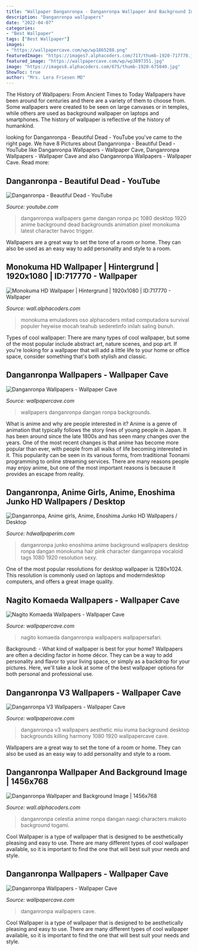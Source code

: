 ```yaml
---
title: "Wallpaper Danganronpa - Danganronpa Wallpaper And Background Image"
description: "Danganronpa wallpapers"
date: "2022-04-07"
categories:
- "Best Wallpaper"
tags: ["Best Wallpaper"]
images:
- "https://wallpapercave.com/wp/wp1865288.png"
featuredImage: "https://images7.alphacoders.com/717/thumb-1920-717770.jpg"
featured_image: "https://wallpapercave.com/wp/wp3897351.jpg"
image: "https://images8.alphacoders.com/675/thumb-1920-675040.jpg"
ShowToc: true
author: "Mrs. Lera Friesen MD"
---
```



The History of Wallpapers: From Ancient Times to Today
Wallpapers have been around for centuries and there are a variety of them to choose from. Some wallpapers were created to be seen on large canvases or in temples, while others are used as background wallpaper on laptops and smartphones. The history of wallpaper is reflective of the history of humankind.

	

		
looking for Danganronpa - Beautiful Dead - YouTube you've came to the right page. We have 8 Pictures about Danganronpa - Beautiful Dead - YouTube like Danganronpa Wallpapers - Wallpaper Cave, Danganronpa Wallpapers - Wallpaper Cave and also Danganronpa Wallpapers - Wallpaper Cave. Read more:
		
    
## Danganronpa - Beautiful Dead - YouTube

<img loading=lazy src="https://i.ytimg.com/vi/CQ84uxNbKFI/maxresdefault.jpg" onerror="this.onerror=null;this.src='https://tse4.mm.bing.net/th?id=OIP.wmiYtujNwhbIveQ2OAZVkgHaEK&amp;pid=15.1';" alt="Danganronpa - Beautiful Dead - YouTube">

_Source: youtube.com_

>danganronpa wallpapers game dangan ronpa pc 1080 desktop 1920 anime background dead backgrounds animation pixel monokuma latest character havoc trigger. 

	

Wallpapers are a great way to set the tone of a room or home. They can also be used as an easy way to add personality and style to a room.

    
## Monokuma HD Wallpaper | Hintergrund | 1920x1080 | ID:717770 - Wallpaper

<img loading=lazy src="https://images7.alphacoders.com/717/thumb-1920-717770.jpg" onerror="this.onerror=null;this.src='https://tse2.mm.bing.net/th?id=OIP.OzNYxI6RKTnW7TAv2OfjMwHaEK&amp;pid=15.1';" alt="Monokuma HD Wallpaper | Hintergrund | 1920x1080 | ID:717770 - Wallpaper">

_Source: wall.alphacoders.com_

>monokuma emuladores oso alphacoders mitad computadora survival populer heywise mocah teahub sederetinfo inilah saling bunuh. 

	

Types of cool wallpaper:
There are many types of cool wallpaper, but some of the most popular include abstract art, nature scenes, and pop art. If you're looking for a wallpaper that will add a little life to your home or office space, consider something that's both stylish and classic.

    
## Danganronpa Wallpapers - Wallpaper Cave

<img loading=lazy src="https://wallpapercave.com/wp/wp1865252.jpg" onerror="this.onerror=null;this.src='https://tse1.mm.bing.net/th?id=OIP.1s2wRvfdl_MdNEPV6W4lKwHaEo&amp;pid=15.1';" alt="Danganronpa Wallpapers - Wallpaper Cave">

_Source: wallpapercave.com_

>wallpapers danganronpa dangan ronpa backgrounds. 

	

What is anime and why are people interested in it?
Anime is a genre of animation that typically follows the story lines of young people in Japan. It has been around since the late 1800s and has seen many changes over the years. One of the most recent changes is that anime has become more popular than ever, with people from all walks of life becoming interested in it. This popularity can be seen in its various forms, from traditional Toonami programming to online streaming services. There are many reasons people may enjoy anime, but one of the most important reasons is because it provides an escape from reality.

    
## Danganronpa, Anime Girls, Anime, Enoshima Junko HD Wallpapers / Desktop

<img loading=lazy src="https://hdwallpaperim.com/wp-content/uploads/2017/08/22/89516-Danganronpa-anime_girls-anime-Enoshima_Junko.jpg" onerror="this.onerror=null;this.src='https://tse2.mm.bing.net/th?id=OIP.dtOLYSlvIELFOBuqPQY1ogErDQ&amp;pid=15.1';" alt="Danganronpa, Anime girls, Anime, Enoshima Junko HD Wallpapers / Desktop">

_Source: hdwallpaperim.com_

>danganronpa junko enoshima anime background wallpapers desktop ronpa dangan monokuma hair pink character danganropa vocaloid tags 1080 1920 resolution sexy. 

	

One of the most popular resolutions for desktop wallpaper is 1280x1024. This resolution is commonly used on laptops and moderndesktop computers, and offers a great image quality.

    
## Nagito Komaeda Wallpapers - Wallpaper Cave

<img loading=lazy src="https://wallpapercave.com/wp/wp4596442.jpg" onerror="this.onerror=null;this.src='https://tse1.mm.bing.net/th?id=OIP.PXtcSBfRiw4PK21E-Smd3wHaEK&amp;pid=15.1';" alt="Nagito Komaeda Wallpapers - Wallpaper Cave">

_Source: wallpapercave.com_

>nagito komaeda danganronpa wallpapers wallpapersafari. 

	

Background: - What kind of wallpaper is best for your home?
Wallpapers are often a deciding factor in home décor. They can be a way to add personality and flavor to your living space, or simply as a backdrop for your pictures. Here, we'll take a look at some of the best wallpaper options for both personal and professional use.

    
## Danganronpa V3 Wallpapers - Wallpaper Cave

<img loading=lazy src="https://wallpapercave.com/wp/wp3897351.jpg" onerror="this.onerror=null;this.src='https://tse4.mm.bing.net/th?id=OIP.6oeDtaP_HuECl0vQecHwNQHaEK&amp;pid=15.1';" alt="Danganronpa V3 Wallpapers - Wallpaper Cave">

_Source: wallpapercave.com_

>danganronpa v3 wallpapers aesthetic miu iruma background desktop backgrounds killing harmony 1080 1920 wallpapercave cave. 

	

Wallpapers are a great way to set the tone of a room or home. They can also be used as an easy way to add personality and style to a room.

    
## Danganronpa Wallpaper And Background Image | 1456x768

<img loading=lazy src="https://images8.alphacoders.com/675/thumb-1920-675040.jpg" onerror="this.onerror=null;this.src='https://tse3.mm.bing.net/th?id=OIP.U0LKUDHpDPOs6f4lxrEIhQHaD6&amp;pid=15.1';" alt="Danganronpa Wallpaper and Background Image | 1456x768">

_Source: wall.alphacoders.com_

>danganronpa celestia anime ronpa dangan naegi characters makoto background togami. 

	

Cool Wallpaper is a type of wallpaper that is designed to be aesthetically pleasing and easy to use. There are many different types of cool wallpaper available, so it is important to find the one that will best suit your needs and style.

    
## Danganronpa Wallpapers - Wallpaper Cave

<img loading=lazy src="https://wallpapercave.com/wp/wp1865288.png" onerror="this.onerror=null;this.src='https://tse2.mm.bing.net/th?id=OIP.XClo9BGWT3Mk-P-p_gSmXwHaEK&amp;pid=15.1';" alt="Danganronpa Wallpapers - Wallpaper Cave">

_Source: wallpapercave.com_

>danganronpa wallpapers cave. 

	

Cool Wallpaper is a type of wallpaper that is designed to be aesthetically pleasing and easy to use. There are many different types of cool wallpaper available, so it is important to find the one that will best suit your needs and style.

